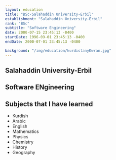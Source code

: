 ```yaml
---
layout: education
title: "BSc-Salahaddin University-Erbil"
establishment: "Salahaddin University-Erbil"
rank: "BSc"
subtitle: "Software Engineering"
date: 2000-07-15 23:45:13 -0400
startDate: 1996-09-01 23:45:13 -0400
endDate: 2000-07-01 23:45:13 -0400

background: "/img/education/kurdistanyKwran.jpg"
---
```


## Salahaddin University-Erbil

## Software ENgineering

## Subjects that I have learned

- Kurdish
- Arabic
- English
- Mathematics
- Physics
- Chemistry
- History
- Geography
